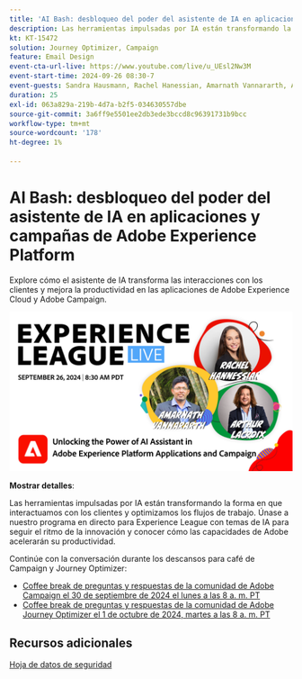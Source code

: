 ```yaml
---
title: 'AI Bash: desbloqueo del poder del asistente de IA en aplicaciones y campañas de Adobe Experience Platform'
description: Las herramientas impulsadas por IA están transformando la forma en que interactuamos con los clientes y optimizamos los flujos de trabajo. Únase a nuestro seminario web en directo para Experience League con temas de IA para mantenerse al día con el ritmo de la innovación y conocer cómo las capacidades de Adobe acelerarán su productividad. 
kt: KT-15472
solution: Journey Optimizer, Campaign
feature: Email Design
event-cta-url-live: https://www.youtube.com/live/u_UEsl2Nw3M
event-start-time: 2024-09-26 08:30-7
event-guests: Sandra Hausmann, Rachel Hanessian, Amarnath Vannararth, Arthur Lacroix
duration: 25
exl-id: 063a829a-219b-4d7a-b2f5-034630557dbe
source-git-commit: 3a6ff9e5501ee2db3ede3bccd8c96391731b9bcc
workflow-type: tm+mt
source-wordcount: '178'
ht-degree: 1%

---
```


# AI Bash: desbloqueo del poder del asistente de IA en aplicaciones y campañas de Adobe Experience Platform

Explore cómo el asistente de IA transforma las interacciones con los clientes y mejora la productividad en las aplicaciones de Adobe Experience Cloud y Adobe Campaign. 

[![ExL ACTIVO el 26 de septiembre de 2024](/help/experience-league-live/episodes/assets/WebBanner-09-26-2024.png)](https://www.youtube.com/watch?v=J48CNmcV7wc)

**Mostrar detalles**:

Las herramientas impulsadas por IA están transformando la forma en que interactuamos con los clientes y optimizamos los flujos de trabajo. Únase a nuestro programa en directo para Experience League con temas de IA para seguir el ritmo de la innovación y conocer cómo las capacidades de Adobe acelerarán su productividad.

Continúe con la conversación durante los descansos para café de Campaign y Journey Optimizer:

* [Coffee break de preguntas y respuestas de la comunidad de Adobe Campaign el 30 de septiembre de 2024 el lunes a las 8 a. m. PT](https://nam04.safelinks.protection.outlook.com/?url=https%3A%2F%2Fexperienceleaguecommunities.adobe.com%2Ft5%2Fcampaign-classic-events%2Fcommunity-q-amp-a-coffee-break-september-30th-with-adobe%2Fev-p%2F703121&amp;data=05%7C02%7Chausmann%40adobe.com%7C7189a987b4f74e95126b08dcd70c74ee%7Cfa7b1b5a7b34438794aed2c178decee1%7C0%7C0%7C638621695970863600%7CUnknown%7CTWFpbGZsb3d8eyJWIjoiMC4wLjAwMDAiLCJQIjoiV2luMzIiLCJBTiI6Ik1haWwiLCJXVCI6Mn0%3D%7C0%7C%7C%7C&amp;sdata=2HQwN%2BqCPtffUggjzyJWxZutYbYbOTQU4buQKHSux70%3D&amp;reserved=0)
* [Coffee break de preguntas y respuestas de la comunidad de Adobe Journey Optimizer el 1 de octubre de 2024, martes a las 8 a. m. PT](https://nam04.safelinks.protection.outlook.com/?url=https%3A%2F%2Fexperienceleaguecommunities.adobe.com%2Ft5%2Fjourney-optimizer-events%2Fcommunity-q-amp-a-coffee-break-october-1st-with-adobe-journey%2Fev-p%2F703114&amp;data=05%7C02%7Chausmann%40adobe.com%7C9eaaed2924ce4bcfc40508dcd70cd9f9%7Cfa7b1b5a7b34438794aed2c178decee1%7C0%7C0%7C638621697420749077%7CUnknown%7CTWFpbGZsb3d8eyJWIjoiMC4wLjAwMDAiLCJQIjoiV2luMzIiLCJBTiI6Ik1haWwiLCJXVCI6Mn0%3D%7C0%7C%7C%7C&amp;sdata=B5NeQ57TAnjf7MiSYQ%2B%2Bj0aP2dsidIsz5aAVjY9o9A0%3D&amp;reserved=0)

## Recursos adicionales

[Hoja de datos de seguridad](https://www.adobe.com/content/dam/cc/en/trust-center/ungated/whitepapers/experience-cloud/adobe-ai-assistant-in-aep-security-fact-sheet.pdf)